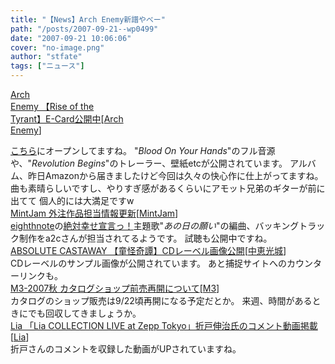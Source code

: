 ```yaml
---
title: "【News】Arch Enemy新譜やべー"
path: "/posts/2007-09-21--wp0499"
date: "2007-09-21 10:06:06"
cover: "no-image.png"
author: "stfate"
tags: ["ニュース"]
---
```


<style type="text/css">
<!--
p {white-space: pre-wrap};
-->
</style>

<a class="topics" href="http://www.archenemy.net/japan/" target="_blank">Arch Enemy 【Rise of the Tyrant】E-Card公開中</a><span class="junre">[<a href="http://www.archenemy.net/japan/" target="_blank">Arch Enemy</a>]</span>
<div class="news"><a href="http://www.centurymedia.com/eCard/ArchEnemy/riseofthetyrant/" target="_blank">こちら</a>にオープンしてますね。
"<em>Blood On Your Hands</em>"のフル音源や、"<em>Revolution Begins</em>"のトレーラー、壁紙etcが公開されています。
アルバム、昨日Amazonから届きましたけど今回は久々の快心作に仕上がってますね。
曲も素晴らしいですし、やりすぎ感があるくらいにアモット兄弟のギターが前に出てて
個人的には大満足ですw</div>
<a class="topics" href="http://www.mintjam.net/" target="_blank">MintJam 外注作品担当情報更新</a><span class="junre">[<a href="http://www.mintjam.net/" target="_blank">MintJam</a>]</span>
<div class="news"><a href="http://www.eighthnote-web.com/" target="_blank">eighthnote</a>の<a href="http://www.eighthnote-web.com/zss/index.html" target="_blank">絶対幸せ宣言っ！</a>主題歌"<em>あの日の願い</em>"の編曲、バッキングトラック制作をa2cさんが担当されてるようです。
試聴も公開中ですね。</div>
<a class="topics" href="http://shule-aroon.sakura.ne.jp/dokaikitan/" target="_blank">ABSOLUTE CASTAWAY 【童怪奇譚】CDレーベル画像公開</a><span class="junre">[<a href="http://shule-aroon.sakura.ne.jp/" target="_blank">中恵光城</a>]</span>
<div class="news">CDレーベルのサンプル画像が公開されています。
あと捕捉サイトへのカウンターリンクも。</div>
<a class="topics" href="http://www.m3net.jp/" target="_blank">M3-2007秋 カタログショップ前売再開について</a><span class="junre">[<a href="http://www.m3net.jp/" target="_blank">M3</a>]</span>
<div class="news">カタログのショップ販売は9/22頃再開になる予定だとか。
来週、時間があるときにでも回収してきましょうか。</div>
<a class="topics" href="http://lias-cafe.com/special/" target="_blank">Lia 「Lia COLLECTION LIVE at Zepp Tokyo」折戸伸治氏のコメント動画掲載</a><span class="junre">[<a href="http://www.lias-cafe.com/" target="_blank">Lia</a>]</span>
<div class="news">折戸さんのコメントを収録した動画がUPされていますね。</div>
